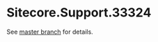 # Sitecore.Support.33324

See [master branch](https://github.com/sitecoresupport/Sitecore.Support.33324) for details.